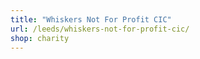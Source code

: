 ```yaml
---
title: "Whiskers Not For Profit CIC"
url: /leeds/whiskers-not-for-profit-cic/
shop: charity
---
```

